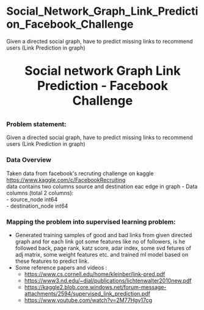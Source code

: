 # Social_Network_Graph_Link_Prediction_Facebook_Challenge
Given a directed social graph, have to predict missing links to recommend users (Link Prediction in graph)

<p style="font-size:32px;text-align:center"> <b>Social network Graph Link Prediction - Facebook Challenge</b> </p>

### Problem statement: 
Given a directed social graph, have to predict missing links to recommend users (Link Prediction in graph)

### Data Overview
Taken data from facebook's recruting challenge on kaggle https://www.kaggle.com/c/FacebookRecruiting  
data contains two columns source and destination eac edge in graph 
    - Data columns (total 2 columns):  
    - source_node         int64  
    - destination_node    int64  
    
 ### Mapping the problem into supervised learning problem:
- Generated training samples of good and bad links from given directed graph and for each link got some features like no of followers, is he followed back, page rank, katz score, adar index, some svd fetures of adj matrix, some weight features etc. and trained ml model based on these features to predict link. 
- Some reference papers and videos :  
    - https://www.cs.cornell.edu/home/kleinber/link-pred.pdf
    - https://www3.nd.edu/~dial/publications/lichtenwalter2010new.pdf
    - https://kaggle2.blob.core.windows.net/forum-message-attachments/2594/supervised_link_prediction.pdf
    - https://www.youtube.com/watch?v=2M77Hgy17cg
